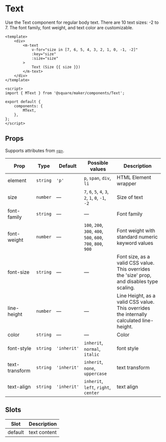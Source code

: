 # Text

Use the Text component for regular body text. There are 10 text sizes: -2 to 7. The font family, font weight, and text color are customizable.

```vue
<template>
	<div>
		<m-text
			v-for="size in [7, 6, 5, 4, 3, 2, 1, 0, -1, -2]"
			:key="size"
			:size="size"
		>
			Text (Size {{ size }})
		</m-text>
	</div>
</template>

<script>
import { MText } from '@square/maker/components/Text';

export default {
	components: {
		MText,
	},
};
</script>
```

<!-- api-tables:start -->
## Props

Supports attributes from [`<p>`](https://developer.mozilla.org/en-US/docs/Web/HTML/Element/p).

| Prop           | Type     | Default     | Possible values                                               | Description                                                                                 |
| -------------- | -------- | ----------- | ------------------------------------------------------------- | ------------------------------------------------------------------------------------------- |
| element        | `string` | `'p'`       | `p`, `span`, `div`, `li`                                      | HTML Element wrapper                                                                        |
| size           | `number` | —           | `7`, `6`, `5`, `4`, `3`, `2`, `1`, `0`, `-1`, `-2`            | Size of text                                                                                |
| font-family    | `string` | —           | —                                                             | Font family                                                                                 |
| font-weight    | `number` | —           | `100`, `200`, `300`, `400`, `500`, `600`, `700`, `800`, `900` | Font weight with standard numeric keyword values                                            |
| font-size      | `string` | —           | —                                                             | Font size, as a valid CSS value. This overrides the 'size' prop, and disables type scaling. |
| line-height    | `number` | —           | —                                                             | Line Height, as a valid CSS value. This overrides the internally calculated line-height.    |
| color          | `string` | —           | —                                                             | Color                                                                                       |
| font-style     | `string` | `'inherit'` | `inherit`, `normal`, `italic`                                 | font style                                                                                  |
| text-transform | `string` | `'inherit'` | `inherit`, `none`, `uppercase`                                | text transform                                                                              |
| text-align     | `string` | `'inherit'` | `inherit`, `left`, `right`, `center`                          | text align                                                                                  |


## Slots

| Slot    | Description  |
| ------- | ------------ |
| default | text content |
<!-- api-tables:end -->
